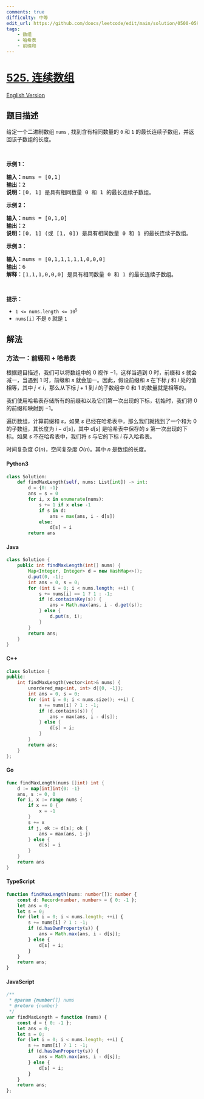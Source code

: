 ```yaml
---
comments: true
difficulty: 中等
edit_url: https://github.com/doocs/leetcode/edit/main/solution/0500-0599/0525.Contiguous%20Array/README.md
tags:
    - 数组
    - 哈希表
    - 前缀和
---
```


<!-- problem:start -->

# [525. 连续数组](https://leetcode.cn/problems/contiguous-array)

[English Version](/solution/0500-0599/0525.Contiguous%20Array/README_EN.md)

## 题目描述

<!-- description:start -->

<p>给定一个二进制数组 <code>nums</code> , 找到含有相同数量的 <code>0</code> 和 <code>1</code> 的最长连续子数组，并返回该子数组的长度。</p>

<p>&nbsp;</p>

<p><strong>示例 1：</strong></p>

<pre>
<strong>输入：</strong>nums = [0,1]
<strong>输出：</strong>2
<strong>说明：</strong>[0, 1] 是具有相同数量 0 和 1 的最长连续子数组。</pre>

<p><strong>示例 2：</strong></p>

<pre>
<strong>输入：</strong>nums = [0,1,0]
<strong>输出：</strong>2
<strong>说明：</strong>[0, 1] (或 [1, 0]) 是具有相同数量 0 和 1 的最长连续子数组。</pre>

<p><strong>示例 3：</strong></p>

<pre>
<b>输入：</b>nums = [0,1,1,1,1,1,0,0,0]
<b>输出：</b>6
<b>解释：</b>[1,1,1,0,0,0] 是具有相同数量 0 和 1 的最长连续子数组。</pre>

<p>&nbsp;</p>

<p><strong>提示：</strong></p>

<ul>
	<li><code>1 &lt;= nums.length &lt;= 10<sup>5</sup></code></li>
	<li><code>nums[i]</code> 不是 <code>0</code> 就是 <code>1</code></li>
</ul>

<!-- description:end -->

## 解法

<!-- solution:start -->

### 方法一：前缀和 + 哈希表

根据题目描述，我们可以将数组中的 $0$ 视作 $-1$，这样当遇到 $0$ 时，前缀和 $s$ 就会减一，当遇到 $1$ 时，前缀和 $s$ 就会加一。因此，假设前缀和 $s$ 在下标 $j$ 和 $i$ 处的值相等，其中 $j < i$，那么从下标 $j + 1$ 到 $i$ 的子数组中 $0$ 和 $1$ 的数量就是相等的。

我们使用哈希表存储所有的前缀和以及它们第一次出现的下标，初始时，我们将 $0$ 的前缀和映射到 $-1$。

遍历数组，计算前缀和 $s$，如果 $s$ 已经在哈希表中，那么我们就找到了一个和为 $0$ 的子数组，其长度为 $i - d[s]$，其中 $d[s]$ 是哈希表中保存的 $s$ 第一次出现的下标。如果 $s$ 不在哈希表中，我们将 $s$ 与它的下标 $i$ 存入哈希表。

时间复杂度 $O(n)$，空间复杂度 $O(n)$。其中 $n$ 是数组的长度。

<!-- tabs:start -->

#### Python3

```python
class Solution:
    def findMaxLength(self, nums: List[int]) -> int:
        d = {0: -1}
        ans = s = 0
        for i, x in enumerate(nums):
            s += 1 if x else -1
            if s in d:
                ans = max(ans, i - d[s])
            else:
                d[s] = i
        return ans
```

#### Java

```java
class Solution {
    public int findMaxLength(int[] nums) {
        Map<Integer, Integer> d = new HashMap<>();
        d.put(0, -1);
        int ans = 0, s = 0;
        for (int i = 0; i < nums.length; ++i) {
            s += nums[i] == 1 ? 1 : -1;
            if (d.containsKey(s)) {
                ans = Math.max(ans, i - d.get(s));
            } else {
                d.put(s, i);
            }
        }
        return ans;
    }
}
```

#### C++

```cpp
class Solution {
public:
    int findMaxLength(vector<int>& nums) {
        unordered_map<int, int> d{{0, -1}};
        int ans = 0, s = 0;
        for (int i = 0; i < nums.size(); ++i) {
            s += nums[i] ? 1 : -1;
            if (d.contains(s)) {
                ans = max(ans, i - d[s]);
            } else {
                d[s] = i;
            }
        }
        return ans;
    }
};
```

#### Go

```go
func findMaxLength(nums []int) int {
	d := map[int]int{0: -1}
	ans, s := 0, 0
	for i, x := range nums {
		if x == 0 {
			x = -1
		}
		s += x
		if j, ok := d[s]; ok {
			ans = max(ans, i-j)
		} else {
			d[s] = i
		}
	}
	return ans
}
```

#### TypeScript

```ts
function findMaxLength(nums: number[]): number {
    const d: Record<number, number> = { 0: -1 };
    let ans = 0;
    let s = 0;
    for (let i = 0; i < nums.length; ++i) {
        s += nums[i] ? 1 : -1;
        if (d.hasOwnProperty(s)) {
            ans = Math.max(ans, i - d[s]);
        } else {
            d[s] = i;
        }
    }
    return ans;
}
```

#### JavaScript

```js
/**
 * @param {number[]} nums
 * @return {number}
 */
var findMaxLength = function (nums) {
    const d = { 0: -1 };
    let ans = 0;
    let s = 0;
    for (let i = 0; i < nums.length; ++i) {
        s += nums[i] ? 1 : -1;
        if (d.hasOwnProperty(s)) {
            ans = Math.max(ans, i - d[s]);
        } else {
            d[s] = i;
        }
    }
    return ans;
};
```

<!-- tabs:end -->

<!-- solution:end -->

<!-- problem:end -->
